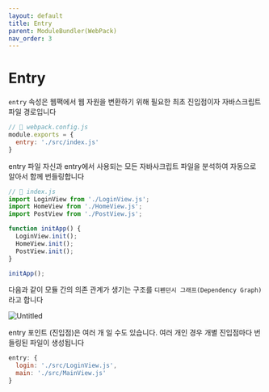 ```yaml
---
layout: default
title: Entry
parent: ModuleBundler(WebPack)
nav_order: 3
---
```


# Entry

`entry` 속성은 웹팩에서 웹 자원을 변환하기 위해 필요한 최초 진입점이자 자바스크립트 파일 경로입니다

```jsx
// 📁 webpack.config.js
module.exports = {
  entry: './src/index.js'
}
```

entry 파일 자신과 entry에서 사용되는 모든 자바사크립트 파일을 분석하여 자동으로 알아서 함께 번들링합니다

```jsx
// 📁 index.js
import LoginView from './LoginView.js';
import HomeView from './HomeView.js';
import PostView from './PostView.js';

function initApp() {
  LoginView.init();
  HomeView.init();
  PostView.init();
}

initApp();
```

다음과 같이 모듈 간의 의존 관계가 생기는 구조를 `디펜던시 그래프(Dependency Graph)`라고 합니다

![Untitled](https://s3-us-west-2.amazonaws.com/secure.notion-static.com/56233899-8d92-4085-9239-72ef65d7cfc9/Untitled.png)

entry 포인트 (진입점)은 여러 개 일 수도 있습니다. 여러 개인 경우 개별 진입점마다 번들링된 파일이 생성됩니다

```jsx
entry: {
  login: './src/LoginView.js',
  main: './src/MainView.js'
}
```